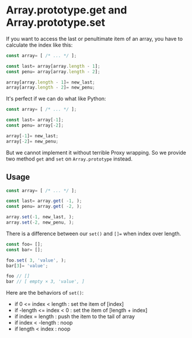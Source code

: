 # Array.prototype.get and Array.prototype.set

If you want to access the last or penultimate item of an array, you have to calculate the index like this: 

```javascript
const array= [ /* ... */ ];

const last= array[array.length - 1];
const penu= array[array.length - 2];

array[array.length - 1]= new_last;
array[array.length - 2]= new_penu;
```
It's perfect if we can do what like Python:

```javascript
const array= [ /* ... */ ];

const last= array[-1];
const penu= array[-2];

array[-1]= new_last;
array[-2]= new_penu;
```

But we cannot implement it without terrible Proxy wrapping. 
So we provide two method `get` and `set` on `Array.prototype` instead.  

## Usage

```javascript
const array= [ /* ... */ ];

const last= array.get( -1, );
const penu= array.get( -2, );

array.set(-1, new_last, );
array.set(-2, new_penu, );
```

There is a difference between our `set()` and `[]=` when index over length. 

```javascript
const foo= [];
const bar= [];

foo.set( 3, 'value', );
bar[3]= 'value';

foo // []
bar // [ empty × 3, 'value', ]
```

Here are the behaviors of `set()`:
* if 0 <= index < length :   set the item of [index]
* if -length <= index < 0 :  set the item of [length + index]
* if index = length :        push the item to the tail of array
* if index < -length :       noop
* if length < index :        noop
